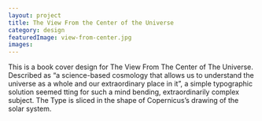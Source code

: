 ```yaml
---
layout: project
title: The View From the Center of the Universe
category: design
featuredImage: view-from-center.jpg
images:
---
```


This is a book cover design for The View From The Center of The Universe. Described as
“a science-based cosmology that allows us to understand the universe as a whole and our extraordinary place in it”, a simple typographic solution seemed  tting for such a mind bending, extraordinarily complex subject. The Type is sliced in the shape of Copernicus’s drawing of the solar system.
